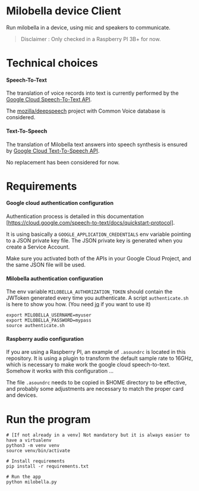 # Milobella device Client

Run milobella in a device, using mic and speakers to communicate.

> Disclaimer : Only checked in a Raspberry PI 3B+ for now.

# Technical choices
#### Speech-To-Text
The translation of voice records into text is currently performed by the [Google Cloud Speech-To-Text API](https://cloud.google.com/speech-to-text).

The [mozilla/deepspeech](https://github.com/mozilla/DeepSpeech) project with Common Voice database is considered.

#### Text-To-Speech
The translation of Milobella text answers into speech synthesis is ensured by [Google Cloud Text-To-Speech API](https://cloud.google.com/text-to-speech).

No replacement has been considered for now.

# Requirements
#### Google cloud authentication configuration
Authentication process is detailed in this documentation [https://cloud.google.com/speech-to-text/docs/quickstart-protocol].

It is using basically a ``GOOGLE_APPLICATION_CREDENTIALS`` env variable pointing to a JSON private key file.
The JSON private key is generated when you create a Service Account.

Make sure you activated both of the APIs in your Google Cloud Project, and the same JSON file will be used.

#### Milobella authentication configuration
The env variable ``MILOBELLA_AUTHORIZATION_TOKEN`` should contain the JWToken generated every time you authenticate.
A script ``authenticate.sh`` is here to show you how. (You need [jq](https://stedolan.github.io/jq/download/) if you want to use it)
```
export MILOBELLA_USERNAME=myuser
export MILOBELLA_PASSWORD=mypass
source authenticate.sh
```

#### Raspberry audio configuration
If you are using a Raspberry PI, an example of ``.asoundrc`` is located in this repository. It is using a plugin to
transform the default sample rate to 16GHz, which is necessary to make work the google cloud speech-to-text. Somehow it works with this configuration ...

The file ``.asoundrc`` needs to be copied in $HOME directory to be effective, and probably some adjustments are necessary to match the proper card and devices.

# Run the program
```
# [If not already in a venv] Not mandatory but it is always easier to have a virtualenv
python3 -m venv venv
source venv/bin/activate

# Install requirements
pip install -r requirements.txt

# Run the app
python milobella.py
```
